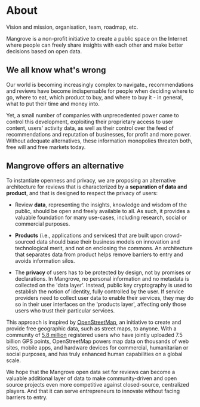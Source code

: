 # About

Vision and mission, organisation, team, roadmap, etc.  

Mangrove is a non-profit initiative to create a public space on the Internet where people can freely share insights with each other and make better decisions based on open data.

## We all know what's wrong
Our world is becoming increasingly complex to navigate., recommendations and reviews have become indispensable for people when deciding where to go, where to eat, which product to buy, and where to buy it - in general, what to put their time and money into. 

Yet, a small number of companies with unprecedented power came to control this development, exploiting their proprietary access to user content, users' activity data, as well as their control over the feed of recommendations and reputation of businesses, for profit and more power. Without adequate alternatives, these information monopolies threaten both, free will and free markets today.

## Mangrove offers an alternative
To instantiate openness and privacy, we are proposing an alternative architecture for reviews that is characterized by a **separation of data and product**, and that is designed to respect the privacy of users:

* Review **data**, representing the insights, knowledge and wisdom of the public, should be open and freely available to all. As such, it provides a valuable foundation for many use-cases, including research, social or commercial purposes.

* **Products** (i.e., applications and services) that are built upon crowd-sourced data should base their business models on innovation and technological merit, and not on enclosing the commons. An architecture that separates data from product helps remove barriers to entry and avoids information silos.

* The **privacy** of users has to be protected by design, not by promises or declarations. In Mangrove, no personal information and no metadata is collected on the 'data layer'. Instead, public key cryptography is used to establish the notion of identity, fully controlled by the user. If service providers need to collect user data to enable their services, they may do so in their user interfaces on the 'products layer', affecting only those users who trust their particular services.

This approach is inspired by [OpenStreetMap](https://www.openstreetmap.org/about), an initiative to create and provide free geographic data, such as street maps, to anyone. With a community of [5.8 million](https://www.openstreetmap.org/stats/data_stats.html) registered users who have jointly uploaded 7.5 billion GPS points, OpenStreetMap powers map data on thousands of web sites, mobile apps, and hardware devices for commercial, humanitarian or social purposes, and has truly enhanced human capabilities on a global scale. 

We hope that the Mangrove open data set for reviews can become a valuable additional layer of data to make community-driven and open source projects even more competitive against closed-source, centralized players. And that it can serve entrepreneurs to innovate without facing barriers to entry.
